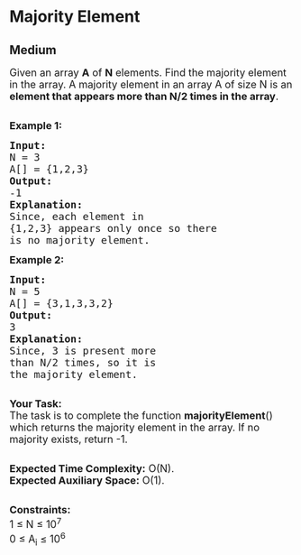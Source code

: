 # Majority Element
##  Medium 
<div class="problem-statement" style="user-select: auto;">
                <p style="user-select: auto;"></p><p style="user-select: auto;"><span style="font-size: 18px; user-select: auto;">Given an array <strong style="user-select: auto;">A</strong> of <strong style="user-select: auto;">N</strong> elements. Find the majority element in the array.&nbsp;A majority element in an array A of size N is an <strong style="user-select: auto;">element that appears more than N/2 times in the array</strong>.</span><br style="user-select: auto;">
&nbsp;</p>

<p style="user-select: auto;"><span style="font-size: 18px; user-select: auto;"><strong style="user-select: auto;">Example 1:</strong></span></p>

<pre style="user-select: auto;"><span style="font-size: 18px; user-select: auto;"><strong style="user-select: auto;">Input:
</strong>N = 3 
A[] = {1,2,3} 
<strong style="user-select: auto;">Output:
</strong>-1<strong style="user-select: auto;">
Explanation:
</strong>Since, each element in 
{1,2,3} appears only once so there 
is no majority element.</span>
</pre>

<p style="user-select: auto;"><span style="font-size: 18px; user-select: auto;"><strong style="user-select: auto;">Example 2:</strong></span></p>

<pre style="user-select: auto;"><span style="font-size: 18px; user-select: auto;"><strong style="user-select: auto;">Input:
</strong>N = 5 
A[] = {3,1,3,3,2} 
<strong style="user-select: auto;">Output:
</strong>3<strong style="user-select: auto;">
Explanation:
</strong>Since, 3 is present more
than N/2 times, so it is 
the majority element.</span>
</pre>

<p style="user-select: auto;"><br style="user-select: auto;">
<span style="font-size: 18px; user-select: auto;"><strong style="user-select: auto;">Your Task:</strong><br style="user-select: auto;">
The task is to complete the function <strong style="user-select: auto;">majorityElement</strong>() which returns&nbsp;the majority element in the array. If no majority exists, return -1.</span><br style="user-select: auto;">
&nbsp;</p>

<p style="user-select: auto;"><span style="font-size: 18px; user-select: auto;"><strong style="user-select: auto;">Expected Time Complexity:</strong>&nbsp;O(N).<br style="user-select: auto;">
<strong style="user-select: auto;">Expected Auxiliary Space:</strong>&nbsp;O(1).</span><br style="user-select: auto;">
&nbsp;</p>

<p style="user-select: auto;"><span style="font-size: 18px; user-select: auto;"><strong style="user-select: auto;">Constraints:</strong><br style="user-select: auto;">
1 ≤ N ≤ 10<sup style="user-select: auto;">7</sup><br style="user-select: auto;">
0 ≤ A<sub style="user-select: auto;">i</sub> ≤ 10<sup style="user-select: auto;">6</sup></span></p>
 <p style="user-select: auto;"></p>
            </div>
